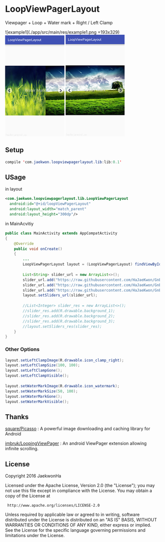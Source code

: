 # LoopViewPagerLayout

Viewpager + Loop + Water mark + Right / Left Clamp


![example1](./app/src/main/res/example1.png =193x329)
![example2](./app/src/main/res/example2.png)
![example3](./app/src/main/res/example3.png)


## Setup
```java
compile 'com.jaekwon.loopviewpagerlayout.lib:lib:0.1'

```

## USage

in layout

```xml
<com.jaekwon.loopviewpagerlayout.lib.LoopViewPagerLayout
  android:id="@+id/loopViewPagerLayout"
  android:layout_width="match_parent"
  android:layout_height="300dp"/>
```

in MainAcvitiy

```java
public class MainActivity extends AppCompatActivity
{
    @Override
    public void onCreate()
    {
        ...
        LoopViewPagerLayout layout = (LoopViewPagerLayout) findViewById(R.id.loopViewPagerLayout);
        
        List<String> slider_url = new ArrayList<>();
        slider_url.add("https://raw.githubusercontent.com/HaJaeKwon/GnBangExam/master/app/src/main/res/drawable/room1_1.png");
        slider_url.add("https://raw.githubusercontent.com/HaJaeKwon/GnBangExam/master/app/src/main/res/drawable/room2_1.png");
        slider_url.add("https://raw.githubusercontent.com/HaJaeKwon/GnBangExam/master/app/src/main/res/drawable/room3_1.png");
        layout.setSliders_url(slider_url);
        
        //List<Integer> slider_res = new ArrayList<>();
        //slider_res.add(R.drawable.background_1);
        //slider_res.add(R.drawable.background_2);
        //slider_res.add(R.drawable.background_3);
        //layout.setSliders_res(slider_res);
    }
}
```

### Other Options

```java
layout.setLeftClampImage(R.drawable.icon_clamp_right);
layout.setLeftClampSize(100, 100);
layout.setLeftClampGone();
layout.setLeftClampVisible();

layout.setWaterMarkImage(R.drawable.icon_watermark);
layout.setWaterMarkSize(50, 100);
layout.setWaterMarkGone();
layout.setWaterMarkVisible();
```

## Thanks
[square/Picasso](https://github.com/square/picasso) : A powerful image downloading and caching library for Android

[imbruk/LoopingViewPager](https://github.com/imbryk/LoopingViewPager) : An android ViewPager extension allowing infinite scrolling.

## License

  Copyright 2016 JaekwonHa

   Licensed under the Apache License, Version 2.0 (the "License");
   you may not use this file except in compliance with the License.
   You may obtain a copy of the License at

     http://www.apache.org/licenses/LICENSE-2.0

   Unless required by applicable law or agreed to in writing, software
   distributed under the License is distributed on an "AS IS" BASIS,
   WITHOUT WARRANTIES OR CONDITIONS OF ANY KIND, either express or implied.
   See the License for the specific language governing permissions and
   limitations under the License.

